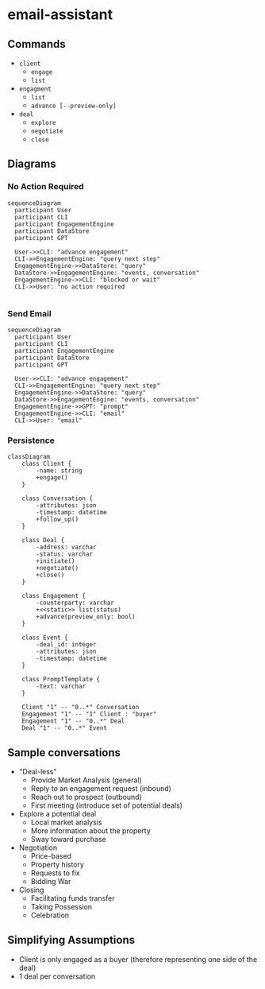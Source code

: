 # email-assistant

## Commands
* `client`
  * `engage`
  * `list`
* `engagment`
  * `list`
  * `advance [--preview-only]`
* `deal`
  * `explore`
  * `negotiate`
  * `close`

## Diagrams
### No Action Required
```mermaid
sequenceDiagram
  participant User
  participant CLI
  participant EngagementEngine
  participant DataStore
  participant GPT

  User->>CLI: "advance engagement"
  CLI->>EngagementEngine: "query next step"
  EngagementEngine->>DataStore: "query"
  DataStore->>EngagementEngine: "events, conversation"
  EngagementEngine->>CLI: "blocked or wait"
  CLI->>User: "no action required      
  
```

### Send Email
```mermaid
sequenceDiagram 
  participant User
  participant CLI
  participant EngagementEngine
  participant DataStore
  participant GPT

  User->>CLI: "advance engagement"
  CLI->>EngagementEngine: "query next step"
  EngagementEngine->>DataStore: "query"
  DataStore->>EngagementEngine: "events, conversation"
  EngagementEngine->>GPT: "prompt"
  EngagementEngine->>CLI: "email"
  CLI->>User: "email"

```

### Persistence
```mermaid
classDiagram
    class Client {
        -name: string
        +engage()
    }
        
    class Conversation {
        -attributes: json
        -timestamp: datetime
        +follow_up()
    }
    
    class Deal {
        -address: varchar
        -status: varchar
        +initiate()
        +negotiate()
        +close()
    }
    
    class Engagement {
        -counterparty: varchar
        +<<static>> list(status)
        +advance(preview_only: bool)
    }
    
    class Event {
        -deal_id: integer
        -attributes: json
        -timestamp: datetime
    }
    
    class PromptTemplate {
        -text: varchar
    }

    Client "1" -- "0..*" Conversation
    Engagement "1" -- "1" Client : "buyer"
    Engagement "1" -- "0..*" Deal
    Deal "1" -- "0..*" Event 
```
 
## Sample conversations
* "Deal-less"
  * Provide Market Analysis (general)
  * Reply to an engagement request (inbound)
  * Reach out to prospect (outbound)
  * First meeting (introduce set of potential deals)
* Explore a potential deal
  * Local market analysis
  * More information about the property
  * Sway toward purchase
* Negotiation
  * Price-based
  * Property history
  * Requests to fix
  * Bidding War
* Closing
  * Facilitating funds transfer
  * Taking Possession
  * Celebration

## Simplifying Assumptions
* Client is only engaged as a buyer (therefore representing one side of the deal)
* 1 deal per conversation